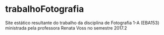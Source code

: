 # trabalhoFotografia
Site estático resultante do trabalho da disciplina de Fotografia 1-A (EBA153) ministrada pela professora Renata Voss no semestre 2017.2
